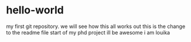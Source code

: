# hello-world
my first git repository. we will see how this all works out
this is the change to the readme file
start of my phd project ill be awesome
i am louika
